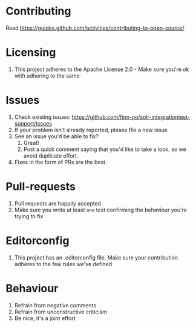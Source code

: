 # Contributing

Read https://guides.github.com/activities/contributing-to-open-source/

# Licensing
1. This project adheres to the Apache License 2.0 - Make sure you're ok with adhering to the same


# Issues
1. Check existing issues: https://github.com/finn-no/solr-integrationtest-support/issues
2. If your problem isn't already reported, please file a new issue
3. See an issue you'd be able to fix?
    1. Great!
    2. Post a quick comment saying that you'd like to take a look, so we avoid duplicate effort.
4. Fixes in the form of PRs are the best.

# Pull-requests
1. Pull requests are happily accepted
2. Make sure you write at least `one` test confirming the behaviour you're trying to fix

# Editorconfig
1. This project has an .editorconfig file. Make sure your contribution adheres to the few rules we've defined

# Behaviour
1. Refrain from negative comments
2. Refrain from unconstructive criticism
3. Be nice, it's a joint effort
